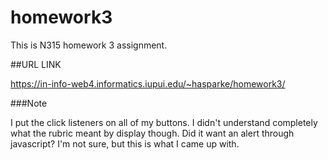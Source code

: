 # homework3

This is N315 homework 3 assignment.

##URL LINK

https://in-info-web4.informatics.iupui.edu/~hasparke/homework3/

###Note

I put the click listeners on all of my buttons. I didn't understand completely what the rubric meant by display though. Did it want an alert through javascript? I'm not sure, but this is what I came up with.
